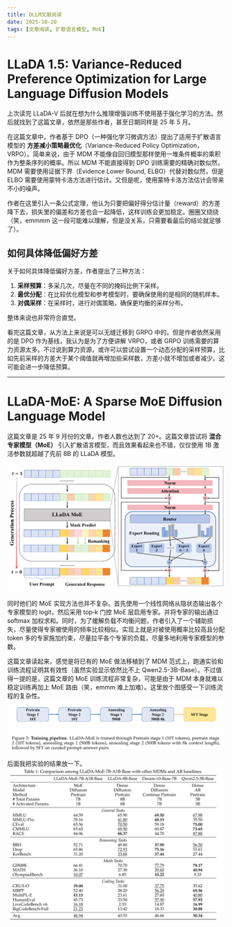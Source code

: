 ```yaml
---
title: DLLM文献阅读
date: 2025-10-20
tags: [文章阅读, 扩散语言模型, MoE]
---
```


# LLaDA 1.5: Variance-Reduced Preference Optimization for Large Language Diffusion Models

上次读完 LLaDA-V 后就在想为什么推理增强训练不使用基于强化学习的方法。然后就找到了这篇文章，依然是那些作者，甚至日期同样是 25 年 5 月。

在这篇文章中，作者基于 DPO（一种强化学习微调方法）提出了适用于扩散语言模型的 **方差减小策略最优化**（Variance-Reduced Policy Optimization，VRPO）。简单来说，由于 MDM 不能像自回归模型那样使用一堆条件概率的乘积作为整条序列的概率。所以 MDM 不能直接得到 DPO 训练需要的精确对数似然，MDM 需要使用证据下界（Evidence Lower Bound, ELBO）代替对数似然，但是 ELBO 需要使用蒙特卡洛方法进行估计。又但是呢，使用蒙特卡洛方法估计会带来不小的噪声。

作者在这里引入一条公式定理，他认为只要把偏好得分估计量（reward）的方差降下去，损失里的偏差和方差也会一起降低，这样训练会更加稳定。圈圈又绕绕（笑，emmmm 这一段可能难以理解，但是没关系，只需要看最后的结论就足够了）。

## 如何具体降低偏好方差

关于如何具体降低偏好方差，作者提出了三种方法：
1. **采样预算**：多采几次，尽量在不同的掩码比例下采样。
2. **最优分配**：在比较优化模型和参考模型时，要确保使用的是相同的随机样本。
3. **对偶采样**：在采样时，进行对偶策略，确保更均衡的采样分布。

整体来说也非常符合直觉。

看完这篇文章，从方法上来说是可以无缝迁移到 GRPO 中的。但是作者依然采用的是 DPO 作为基线，我认为是为了方便讲解 VRPO，或者 GRPO 训练需要的算力资源太多。不过说到算力资源，或许可以尝试设置一个动态分配的采样预算，比如先前采样的方差大于某个阈值就再增加些采样数，方差小就不增加或者减少。这可能会进一步降低预算。

---

# LLaDA-MoE: A Sparse MoE Diffusion Language Model

这篇文章是 25 年 9 月份的文章，作者人数也达到了 20+。这篇文章尝试将 **混合专家模型（MoE）** 引入扩散语言模型，而且效果看起来也不错，仅仅使用 1B 激活参数就超越了先前 8B 的 LLaDA 模型。

![MoE方法](../../images/LLaDA_moe_method.png)

同时他们的 MoE 实现方法也并不复杂。首先使用一个线性网络从隐状态输出各个专家模型的 logit，然后采用 top‑k 门控 MoE 层启用专家。并将专家的输出通过 softmax 加权求和。同时，为了缓解负载不均衡问题，作者引入了一个辅助损失，尽量使得专家被使用的频率比较相似。实现上就是对被使用概率比较高且分配 token 多的专家施加约束，尽量拉平各个专家的负载，尽量多地利用专家模型的参数。

这篇文章读起来，感觉是将已有的 MoE 做法移植到了 MDM 范式上，跑通实验和训练流程证明其有效性（虽然实验显示依然比不上 Qwen2.5-3B-Base）。不过值得一提的是，这篇文章的 MoE 训练流程非常复杂，可能是由于 MDM 本身就难以稳定训练再加上 MoE 路由（笑，emmm 难上加难）。这里放个图感受一下训练流程的复杂性。
![MoE训练](../../images/LLaDA_moe_training.png)

后面我把实验的结果放一下。
![MoE结果](../../images/LLaDA_moe_result.png)

